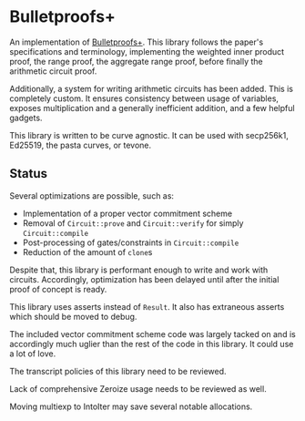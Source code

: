 # Bulletproofs+

An implementation of [Bulletproofs+](https://eprint.iacr.org/2020/735.pdf).
This library follows the paper's specifications and terminology, implementing
the weighted inner product proof, the range proof, the aggregate range proof,
before finally the arithmetic circuit proof.

Additionally, a system for writing arithmetic circuits has been added. This is
completely custom. It ensures consistency between usage of variables, exposes
multiplication and a generally inefficient addition, and a few helpful gadgets.

This library is written to be curve agnostic. It can be used with secp256k1,
Ed25519, the pasta curves, or tevone.

## Status

Several optimizations are possible, such as:

- Implementation of a proper vector commitment scheme
- Removal of `Circuit::prove` and `Circuit::verify` for simply `Circuit::compile`
- Post-processing of gates/constraints in `Circuit::compile`
- Reduction of the amount of `clone`s

Despite that, this library is performant enough to write and work with circuits.
Accordingly, optimization has been delayed until after the initial proof of
concept is ready.

This library uses asserts instead of `Result`. It also has extraneous asserts
which should be moved to debug.

The included vector commitment scheme code was largely tacked on and is
accordingly much uglier than the rest of the code in this library. It could use
a lot of love.

The transcript policies of this library need to be reviewed.

Lack of comprehensive Zeroize usage needs to be reviewed as well.

Moving multiexp to IntoIter may save several notable allocations.
